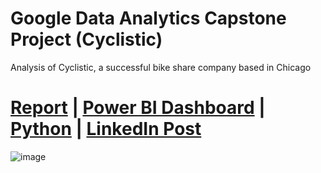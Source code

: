 # Google Data Analytics Capstone Project (Cyclistic)
Analysis of Cyclistic, a successful bike share company based in Chicago

# [Report](https://github.com/RodrigoFreireDA/side_projects/blob/main/2.%20Google%20Capstone%20Project%20-%20Cyclistic/Cyclistic%20Report.pdf) | [Power BI Dashboard](https://app.powerbi.com/view?r=eyJrIjoiY2YwZDk3ZjctNTRmNS00ZDE2LTlmZWItYzcwMTgwYWFkMTg4IiwidCI6ImU0YmQ2OWZmLWU2ZjctNGMyZS1iMjQ3LTQxYjU0YmEyNDkwZSIsImMiOjh9) | [Python](https://github.com/RodrigoFreireDA/side_projects/blob/main/2.%20Google%20Capstone%20Project%20-%20Cyclistic/main.ipynb)  | [LinkedIn Post](.)

![image](https://user-images.githubusercontent.com/119375701/230947858-cfba6e17-6930-410f-9a7a-1be3a752251e.png)
